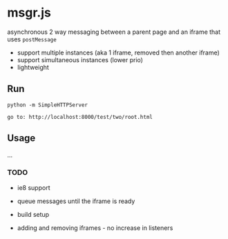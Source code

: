 # msgr.js

asynchronous 2 way messaging between a parent page and an iframe that uses `postMessage`


* support multiple instances (aka 1 iframe, removed then another iframe)
* support simultaneous instances (lower prio)
* lightweight


## Run

    python -m SimpleHTTPServer

    go to: http://localhost:8000/test/two/root.html

## Usage

...


### TODO

* ie8 support
* queue messages until the iframe is ready
* build setup


* adding and removing iframes - no increase in listeners
